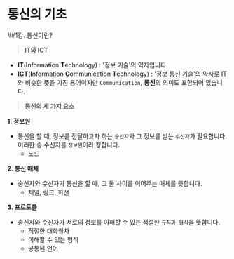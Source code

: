 # 통신의 기초 

##1강. 통신이란?

> **IT와 ICT**

- **IT**(**I**nformation **T**echnology) : '정보 기술'의 약자입니다. 
- **ICT**(**I**nformation **C**ommunication **T**echnology) : '정보 통신 기술'의 약자로 IT와 비슷한 뜻을 가진 용어이지만 `Communication`, **통신**의 의미도 포함되어 있습니다. 

> **통신의 세 가지 요소** 

**1. 정보원**

- 통신을 할 때, 정보를 전달하고자 하는 `송신자`와 그 정보를 받는 `수신자`가 필요합니다. 이러한 송.수신자를 `정보원`이라 칭합니다. 
  - 노드

**2. 통신 매체**

- 송신자와 수신자가 통신을 할 때, 그 둘 사이를 이어주는 매체를 뜻합니다. 
  - 채널, 링크, 회선

**3. 프로토콜**

- 송신자와 수신자가 서로의 정보를 이해할 수 있는 적절한 `규칙과 형식`을 뜻합니다. 
  - 적절한 대화철차
  - 이해할 수 있는 형식
  - 공통된 언어